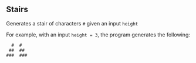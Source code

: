 ## Stairs

Generates a stair of characters `#` given an input `height`

For example, with an input `height = 3`, the program generates the following:
```
  #  #  
 ##  ## 
###  ###
```

